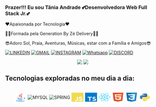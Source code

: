 ### Prazer!!! Eu sou Tânia Andrade 💕Desenvolvedora Web Full Stack Jr.💕

❤️Apaixonada por Tecnologia❤️

👩‍🎓Formada pela Generation By Zé Delivery👩‍🎓

😎Adoro Sol, Praia, Aventuras, Músicas, estar com a Família e Amigos😎


[![LINKEDIN](https://img.shields.io/badge/LinkedIn-0077B5?style=for-the-badge&logo=linkedin&logoColor=white)](https://www.linkedin.com/in/tania-aparecida-da-rocha-andrade/)
[![GMAIL](https://img.shields.io/badge/Gmail-D14836?style=for-the-badge&logo=gmail&logoColor=white)](https://mail.google.com/mail/ta.nia198477@gmail.com)
[![INSTAGRAM](https://img.shields.io/badge/Instagram-E4405F?style=for-the-badge&logo=instagram&logoColor=white)](https://www.instagram.com/taniaandrade1984/)
[![Whatsapp](https://img.shields.io/badge/WhatsApp-25D366?style=for-the-badge&logo=whatsapp&logoColor=white)](https://wa.me/+5511980326635)
[![DISCORD](https://img.shields.io/badge/Discord-7289DA?style=for-the-badge&logo=discord&logoColor=white)](https://discord.com/channels/@me)

<div align="center">
  
<img height="150em" src="https://github-readme-stats.vercel.app/api?username=TaniaAndrade1984&count_private=true&theme=dracula"/>
  <img height="150em" src="https://github-readme-stats.vercel.app/api/top-langs/?username=TaniaAndrade1984&layout=compact&langs_count=7&theme=dracula"/>
</div> 




## Tecnologias exploradas no meu dia a dia:


<div style="display: inline_block" align="center" ><br>
  <img align="center" alt="Tania-Java" height="30" width="40" src="https://raw.githubusercontent.com/devicons/devicon/master/icons/java/java-original.svg">
  <img align="center" alt="MYSQL" src="https://img.shields.io/badge/MySQL-00000F?style=for-the-badge&logo=mysql&logoColor=white"/>
  <img align="center" alt="SPRING" src="https://img.shields.io/badge/Spring-6DB33F?style=for-the-badge&logo=spring&logoColor=white"/>
  <img align="center" alt="Tania-Js" height="30" width="40" src="https://raw.githubusercontent.com/devicons/devicon/master/icons/javascript/javascript-plain.svg">
  <img align="center" alt="Tania-Ts" height="30" width="40" src="https://raw.githubusercontent.com/devicons/devicon/master/icons/typescript/typescript-plain.svg">
  <img align="center" alt="Tania-React" height="30" width="40" src="https://raw.githubusercontent.com/devicons/devicon/master/icons/react/react-original.svg">
  <img align="center" alt="Tania-HTML" height="30" width="40" src="https://raw.githubusercontent.com/devicons/devicon/master/icons/html5/html5-original.svg">
  <img align="center" alt="Tania-CSS" height="30" width="40" src="https://raw.githubusercontent.com/devicons/devicon/master/icons/css3/css3-original.svg">
  <img align="center" alt="Tania-Python" height="30" width="40" src="https://raw.githubusercontent.com/devicons/devicon/master/icons/python/python-original.svg">
</div>
